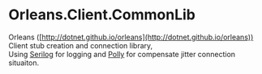 # Orleans.Client.CommonLib

Orleans ([http://dotnet.github.io/orleans](http://dotnet.github.io/orleans)) Client stub creation and connection library,  
Using [Serilog](http://serilog.net) for logging and [Polly](http://www.thepollyproject.org) for compensate jitter connection situaiton.
